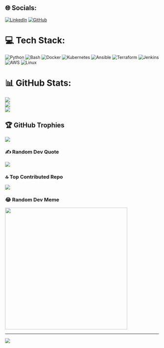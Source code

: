 ## 🌐 Socials:
[![LinkedIn](https://img.shields.io/badge/LinkedIn-%230077B5.svg?logo=LinkedIn&logoColor=white)](https://linkedin.com/in/yusufkaya) [![GitHub](https://img.shields.io/badge/GitHub-%23121011.svg?logo=GitHub&logoColor=white)](https://github.com/yusufkaya01)

# 💻 Tech Stack:
![Python](https://img.shields.io/badge/python-3670A0?style=for-the-badge&logo=python&logoColor=ffdd54) 
![Bash](https://img.shields.io/badge/bash-%23121011.svg?style=for-the-badge&logo=gnu-bash&logoColor=white) 
![Docker](https://img.shields.io/badge/docker-%230db7ed.svg?style=for-the-badge&logo=docker&logoColor=white) 
![Kubernetes](https://img.shields.io/badge/kubernetes-%23326ce5.svg?style=for-the-badge&logo=kubernetes&logoColor=white) 
![Ansible](https://img.shields.io/badge/Ansible-%231A1918.svg?style=for-the-badge&logo=ansible&logoColor=white) 
![Terraform](https://img.shields.io/badge/Terraform-%23623CE4.svg?style=for-the-badge&logo=terraform&logoColor=white) 
![Jenkins](https://img.shields.io/badge/Jenkins-%232C5263.svg?style=for-the-badge&logo=jenkins&logoColor=white) 
![AWS](https://img.shields.io/badge/AWS-%23FF9900.svg?style=for-the-badge&logo=amazon-aws&logoColor=white) 
![Linux](https://img.shields.io/badge/Linux-FCC624?style=for-the-badge&logo=linux&logoColor=black)

# 📊 GitHub Stats:
![](https://github-readme-stats.vercel.app/api?username=yusufkaya01&theme=radical&hide_border=false&include_all_commits=true&count_private=true)<br/>
![](https://github-readme-streak-stats.herokuapp.com/?user=yusufkaya01&theme=radical&hide_border=false)<br/>
![](https://github-readme-stats.vercel.app/api/top-langs/?username=yusufkaya01&theme=radical&hide_border=false&include_all_commits=true&count_private=true&layout=compact)

## 🏆 GitHub Trophies
![](https://github-profile-trophy.vercel.app/?username=yusufkaya01&theme=radical&no-frame=false&no-bg=false&margin-w=4)

### ✍️ Random Dev Quote
![](https://quotes-github-readme.vercel.app/api?type=horizontal&theme=radical)

### 🔝 Top Contributed Repo
![](https://github-contributor-stats.vercel.app/api?username=yusufkaya01&limit=5&theme=dracula&combine_all_yearly_contributions=true)

### 😂 Random Dev Meme
<img src='https://randommeme-five.vercel.app/' style="height: 400px;"/>

---
[![](https://visitcount.itsvg.in/api?id=yusufkaya01&icon=4&color=0)](https://visitcount.itsvg.in)

<!-- Proudly created with GPRM ( https://gprm.itsvg.in ) -->
